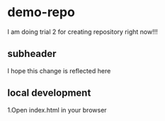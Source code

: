 # demo-repo
I am doing trial 2 for creating repository right now!!!

## subheader
I hope this change is reflected here

## local development
1.Open index.html in your browser
